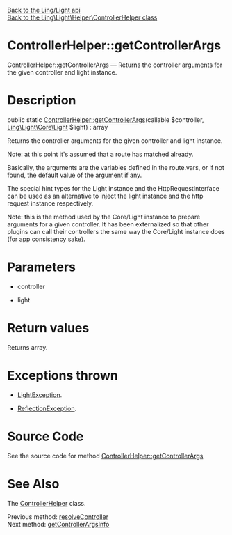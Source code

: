 [Back to the Ling/Light api](https://github.com/lingtalfi/Light/blob/master/doc/api/Ling/Light.md)<br>
[Back to the Ling\Light\Helper\ControllerHelper class](https://github.com/lingtalfi/Light/blob/master/doc/api/Ling/Light/Helper/ControllerHelper.md)


ControllerHelper::getControllerArgs
================



ControllerHelper::getControllerArgs — Returns the controller arguments for the given controller and light instance.




Description
================


public static [ControllerHelper::getControllerArgs](https://github.com/lingtalfi/Light/blob/master/doc/api/Ling/Light/Helper/ControllerHelper/getControllerArgs.md)(callable $controller, [Ling\Light\Core\Light](https://github.com/lingtalfi/Light/blob/master/doc/api/Ling/Light/Core/Light.md) $light) : array




Returns the controller arguments for the given controller and light instance.

Note: at this point it's assumed that a route has matched already.


Basically, the arguments are the variables defined in the route.vars,
or if not found, the default value of the argument if any.

The special hint types for the Light instance and the HttpRequestInterface can be used
as an alternative to inject the light instance and the http request instance respectively.



Note: this is the method used by the Core/Light instance to prepare arguments for a given controller.
It has been externalized so that other plugins can call their controllers the same way the Core/Light instance
does (for app consistency sake).




Parameters
================


- controller

    

- light

    


Return values
================

Returns array.


Exceptions thrown
================

- [LightException](https://github.com/lingtalfi/Light/blob/master/doc/api/Ling/Light/Exception/LightException.md).&nbsp;

- [ReflectionException](http://php.net/manual/en/class.reflectionexception.php).&nbsp;







Source Code
===========
See the source code for method [ControllerHelper::getControllerArgs](https://github.com/lingtalfi/Light/blob/master/Helper/ControllerHelper.php#L161-L221)


See Also
================

The [ControllerHelper](https://github.com/lingtalfi/Light/blob/master/doc/api/Ling/Light/Helper/ControllerHelper.md) class.

Previous method: [resolveController](https://github.com/lingtalfi/Light/blob/master/doc/api/Ling/Light/Helper/ControllerHelper/resolveController.md)<br>Next method: [getControllerArgsInfo](https://github.com/lingtalfi/Light/blob/master/doc/api/Ling/Light/Helper/ControllerHelper/getControllerArgsInfo.md)<br>

